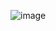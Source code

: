 ![image](https://user-images.githubusercontent.com/76743219/190244118-199df6e4-7dfa-446a-b8c1-cdc6f9eb7fd9.png)
